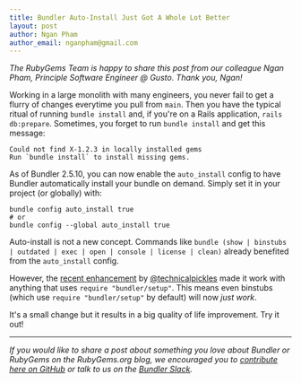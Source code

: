 ```yaml
---
title: Bundler Auto-Install Just Got A Whole Lot Better
layout: post
author: Ngan Pham
author_email: nganpham@gmail.com
---
```


_The RubyGems Team is happy to share this post from our colleague Ngan Pham, Principle Software Engineer @ Gusto. Thank you, Ngan!_

Working in a large monolith with many engineers, you never fail to get a flurry of changes everytime you pull from `main`.
Then you have the typical ritual of running `bundle install` and, if you're on a Rails application, `rails db:prepare`.
Sometimes, you forget to run `bundle install` and get this message:

```
Could not find X-1.2.3 in locally installed gems
Run `bundle install` to install missing gems.
```

As of Bundler 2.5.10, you can now enable the `auto_install` config to have Bundler automatically install your bundle on demand.
Simply set it in your project (or globally) with:

```
bundle config auto_install true
# or
bundle config --global auto_install true
```

Auto-install is not a new concept. Commands like `bundle (show | binstubs | outdated | exec | open | console | license | clean)` already benefited from the `auto_install` config.

However, the [recent enhancement](https://github.com/rubygems/rubygems/pull/6561) by [@technicalpickles](https://github.com/technicalpickles) made it work with anything that uses `require "bundler/setup"`. This means even binstubs (which use `require "bundler/setup"` by default) will now _just work_.

It's a small change but it results in a big quality of life improvement. Try it out!

---

_If you would like to share a post about something you love about Bundler or RubyGems on the RubyGems.org blog, we encouraged you to [contribute here on GitHub](https://github.com/rubygems/rubygems.github.io) or talk to us on the [Bundler Slack](https://join.slack.com/t/bundler/shared_invite/zt-1rrsuuv3m-OmXKWQf8K6iSla4~F1DBjQ)._